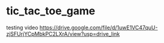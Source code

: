 # tic_tac_toe_game
testing video
https://drive.google.com/file/d/1uwE1VC47quU-zjSFUrjYCpMbkPC2LXrA/view?usp=drive_link

